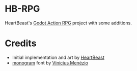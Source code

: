 # HB-RPG

HeartBeast's [Godot Action RPG](https://www.youtube.com/playlist?list=PL9FzW-m48fn2SlrW0KoLT4n5egNdX-W9a) project with some additions.


# Credits

- Initial implementation and art by [HeartBeast](https://www.youtube.com/c/uheartbeast)
- [monogram](https://datagoblin.itch.io/monogram) font by [Vinícius Menézio](https://datagoblin.itch.io/)
